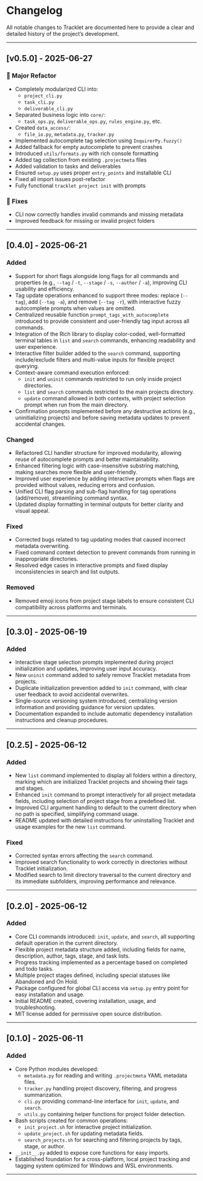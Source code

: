 # Changelog

All notable changes to Tracklet are documented here to provide a clear and detailed history of the project’s development.

---

## [v0.5.0] - 2025-06-27

### 🧱 Major Refactor

- Completely modularized CLI into:
  - `project_cli.py`
  - `task_cli.py`
  - `deliverable_cli.py`
- Separated business logic into `core/`:
  - `task_ops.py`, `deliverable_ops.py`, `rules_engine.py`, etc.
- Created `data_access/`:
  - `file_io.py`, `metadata.py`, `tracker.py`
- Implemented autocomplete tag selection using `InquirerPy.fuzzy()`
- Added fallback for empty autocomplete to prevent crashes
- Introduced `utils/formats.py` with rich console formatting
- Added tag collection from existing `.projectmeta` files
- Added validation to tasks and deliverables
- Ensured `setup.py` uses proper `entry_points` and installable CLI
- Fixed all import issues post-refactor
- Fully functional `tracklet project init` with prompts

### 🐛 Fixes

- CLI now correctly handles invalid commands and missing metadata
- Improved feedback for missing or invalid project folders

---

## [0.4.0] - 2025-06-21

### Added

- Support for short flags alongside long flags for all commands and properties (e.g., `--tag` / `-t`, `--stage` / `-s`, `--author` / `-a`), improving CLI usability and efficiency.
- Tag update operations enhanced to support three modes: replace (`--tag`), add (`--tag -a`), and remove (`--tag -r`), with interactive fuzzy autocomplete prompts when values are omitted.
- Centralized reusable function `prompt_tags_with_autocomplete` introduced to provide consistent and user-friendly tag input across all commands.
- Integration of the Rich library to display color-coded, well-formatted terminal tables in `list` and `search` commands, enhancing readability and user experience.
- Interactive filter builder added to the `search` command, supporting include/exclude filters and multi-value inputs for flexible project querying.
- Context-aware command execution enforced:
  - `init` and `uninit` commands restricted to run only inside project directories.
  - `list` and `search` commands restricted to the main projects directory.
  - `update` command allowed in both contexts, with project selection prompt when run from the main directory.
- Confirmation prompts implemented before any destructive actions (e.g., uninitializing projects) and before saving metadata updates to prevent accidental changes.

### Changed

- Refactored CLI handler structure for improved modularity, allowing reuse of autocomplete prompts and better maintainability.
- Enhanced filtering logic with case-insensitive substring matching, making searches more flexible and user-friendly.
- Improved user experience by adding interactive prompts when flags are provided without values, reducing errors and confusion.
- Unified CLI flag parsing and sub-flag handling for tag operations (add/remove), streamlining command syntax.
- Updated display formatting in terminal outputs for better clarity and visual appeal.

### Fixed

- Corrected bugs related to tag updating modes that caused incorrect metadata overwriting.
- Fixed command context detection to prevent commands from running in inappropriate directories.
- Resolved edge cases in interactive prompts and fixed display inconsistencies in search and list outputs.

### Removed

- Removed emoji icons from project stage labels to ensure consistent CLI compatibility across platforms and terminals.

---

## [0.3.0] - 2025-06-19

### Added

- Interactive stage selection prompts implemented during project initialization and updates, improving user input accuracy.
- New `uninit` command added to safely remove Tracklet metadata from projects.
- Duplicate initialization prevention added to `init` command, with clear user feedback to avoid accidental overwrites.
- Single-source versioning system introduced, centralizing version information and providing guidance for version updates.
- Documentation expanded to include automatic dependency installation instructions and cleanup procedures.

---

## [0.2.5] - 2025-06-12

### Added

- New `list` command implemented to display all folders within a directory, marking which are initialized Tracklet projects and showing their tags and stages.
- Enhanced `init` command to prompt interactively for all project metadata fields, including selection of project stage from a predefined list.
- Improved CLI argument handling to default to the current directory when no path is specified, simplifying command usage.
- README updated with detailed instructions for uninstalling Tracklet and usage examples for the new `list` command.

### Fixed

- Corrected syntax errors affecting the `search` command.
- Improved search functionality to work correctly in directories without Tracklet initialization.
- Modified search to limit directory traversal to the current directory and its immediate subfolders, improving performance and relevance.

---

## [0.2.0] - 2025-06-12

### Added

- Core CLI commands introduced: `init`, `update`, and `search`, all supporting default operation in the current directory.
- Flexible project metadata structure added, including fields for name, description, author, tags, stage, and task lists.
- Progress tracking implemented as a percentage based on completed and todo tasks.
- Multiple project stages defined, including special statuses like Abandoned and On Hold.
- Package configured for global CLI access via `setup.py` entry point for easy installation and usage.
- Initial README created, covering installation, usage, and troubleshooting.
- MIT license added for permissive open source distribution.

---

## [0.1.0] - 2025-06-11

### Added

- Core Python modules developed:
  - `metadata.py` for reading and writing `.projectmeta` YAML metadata files.
  - `tracker.py` handling project discovery, filtering, and progress summarization.
  - `cli.py` providing command-line interface for `init`, `update`, and `search`.
  - `utils.py` containing helper functions for project folder detection.
- Bash scripts created for common operations:
  - `init_project.sh` for interactive project initialization.
  - `update_project.sh` for updating metadata fields.
  - `search_projects.sh` for searching and filtering projects by tags, stage, or author.
- `__init__.py` added to expose core functions for easy imports.
- Established foundation for a cross-platform, local project tracking and tagging system optimized for Windows and WSL environments.

---
